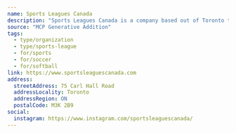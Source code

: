 ```yaml
---
name: Sports Leagues Canada
description: "Sports Leagues Canada is a company based out of Toronto that offers various adult leagues mainly consisting of soccer & softball."
source: "MCP Generative Addition"
tags:
  - type/organization
  - type/sports-league
  - for/sports
  - for/soccer
  - for/softball
link: https://www.sportsleaguescanada.com
address:
  streetAddress: 75 Carl Hall Road
  addressLocality: Toronto
  addressRegion: ON
  postalCode: M3K 2B9
social:
  instagram: https://www.instagram.com/sportsleaguescanada/
---
```

